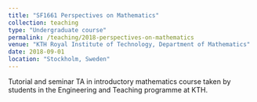 ```yaml
---
title: "SF1661 Perspectives on Mathematics"
collection: teaching
type: "Undergraduate course"
permalink: /teaching/2018-perspectives-on-mathematics
venue: "KTH Royal Institute of Technology, Department of Mathematics"
date: 2018-09-01
location: "Stockholm, Sweden"
---
```


Tutorial and seminar TA in introductory mathematics course taken by students in the Engineering and Teaching programme at KTH. 